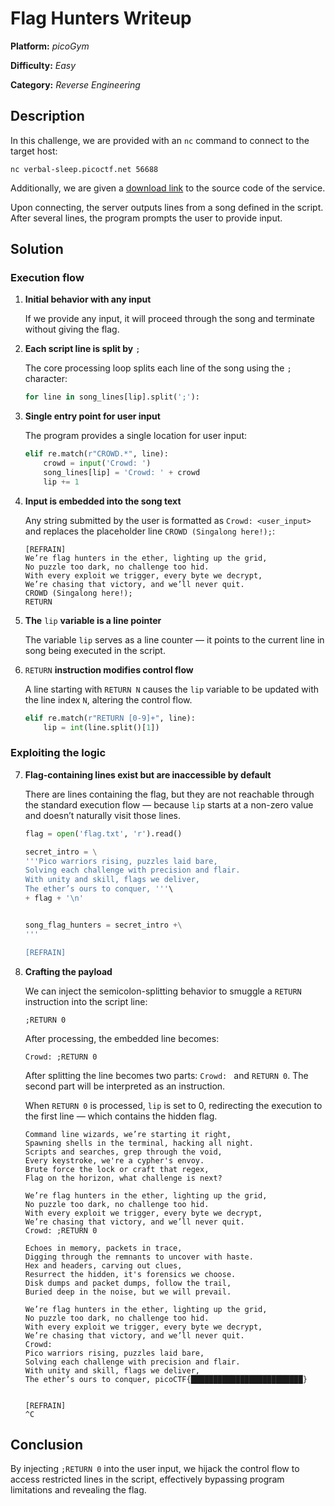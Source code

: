 # **Flag Hunters Writeup**

**Platform:** *picoGym*

**Difficulty:** *Easy*

**Category:** *Reverse Engineering*



## **Description**

In this challenge, we are provided with an `nc` command to connect to the target host:

```nc verbal-sleep.picoctf.net 56688```

Additionally, we are given a [download link](https://challenge-files.picoctf.net/c_verbal_sleep/9f2b86c1e1068d492f783b106f4535aeb137b0c0e31e43351f8cb82a39456a84/lyric-reader.py) to the source code of the service.

Upon connecting, the server outputs lines from a song defined in the script. After several lines, the program prompts the user to provide input.



## **Solution**

### **Execution flow**

1. **Initial behavior with any input**

   If we provide any input, it will proceed through the song and terminate without giving the flag.

2. **Each script line is split by** `;`

   The core processing loop splits each line of the song using the `;` character:

   ```python
   for line in song_lines[lip].split(';'):
   ```



3. **Single entry point for user input**

   The program provides a single location for user input:

   ```python
   elif re.match(r"CROWD.*", line):
       crowd = input('Crowd: ')
       song_lines[lip] = 'Crowd: ' + crowd
       lip += 1
   ```



4. **Input is embedded into the song text**

   Any string submitted by the user is formatted as `Crowd: <user_input>` and replaces the placeholder line `CROWD (Singalong here!);`:

   ```
   [REFRAIN]
   We’re flag hunters in the ether, lighting up the grid,
   No puzzle too dark, no challenge too hid.
   With every exploit we trigger, every byte we decrypt,
   We’re chasing that victory, and we’ll never quit.
   CROWD (Singalong here!);
   RETURN
   ```



5. **The** `lip` **variable is a line pointer**

   The variable `lip` serves as a line counter — it points to the current line in song being executed in the script.

6. `RETURN` **instruction modifies control flow**

   A line starting with `RETURN N` causes the `lip` variable to be updated with the line index `N`, altering the control flow.

   ```python
   elif re.match(r"RETURN [0-9]+", line):
       lip = int(line.split()[1])
   ```





### **Exploiting the logic**

7. **Flag-containing lines exist but are inaccessible by default**

   There are lines containing the flag, but they are not reachable through the standard execution flow — because `lip` starts at a non-zero value and doesn’t naturally visit those lines.

   ```python
   flag = open('flag.txt', 'r').read()
   
   secret_intro = \
   '''Pico warriors rising, puzzles laid bare,
   Solving each challenge with precision and flair.
   With unity and skill, flags we deliver,
   The ether’s ours to conquer, '''\
   + flag + '\n'
   
   
   song_flag_hunters = secret_intro +\
   '''
   
   [REFRAIN]
   ```

   

8. **Crafting the payload**

   We can inject the semicolon-splitting behavior to smuggle a `RETURN` instruction into the script line:

   `;RETURN 0`

   After processing, the embedded line becomes:

   `Crowd: ;RETURN 0`

   After splitting the line becomes two parts: `Crowd: ` and `RETURN 0`. The second part will be interpreted as an instruction.

   When `RETURN 0` is processed, `lip` is set to 0, redirecting the execution to the first line — which contains the hidden flag.

   ```
   Command line wizards, we’re starting it right,
   Spawning shells in the terminal, hacking all night.
   Scripts and searches, grep through the void,
   Every keystroke, we're a cypher's envoy.
   Brute force the lock or craft that regex,
   Flag on the horizon, what challenge is next?
   
   We’re flag hunters in the ether, lighting up the grid,
   No puzzle too dark, no challenge too hid.
   With every exploit we trigger, every byte we decrypt,
   We’re chasing that victory, and we’ll never quit.
   Crowd: ;RETURN 0
   
   Echoes in memory, packets in trace,
   Digging through the remnants to uncover with haste.
   Hex and headers, carving out clues,
   Resurrect the hidden, it's forensics we choose.
   Disk dumps and packet dumps, follow the trail,
   Buried deep in the noise, but we will prevail.
   
   We’re flag hunters in the ether, lighting up the grid,
   No puzzle too dark, no challenge too hid.
   With every exploit we trigger, every byte we decrypt,
   We’re chasing that victory, and we’ll never quit.
   Crowd: 
   Pico warriors rising, puzzles laid bare,
   Solving each challenge with precision and flair.
   With unity and skill, flags we deliver,
   The ether’s ours to conquer, picoCTF{█████████████████████████}
   
   
   [REFRAIN]
   ^C
   
   ```





## **Conclusion**

By injecting `;RETURN 0` into the user input, we hijack the control flow to access restricted lines in the script, effectively bypassing program limitations and revealing the flag.

